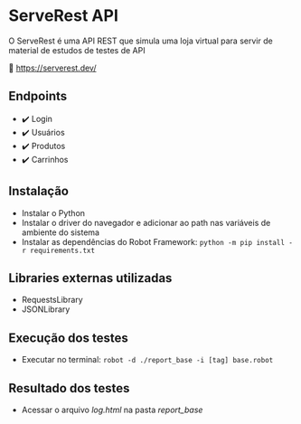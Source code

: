# ServeRest API

O ServeRest é uma API REST que simula uma loja virtual para servir de material de estudos de testes de API

:shopping_cart: https://serverest.dev/


## Endpoints
- :heavy_check_mark: Login
- :heavy_check_mark: Usuários
- :heavy_check_mark: Produtos
- :heavy_check_mark: Carrinhos

## Instalação

- Instalar o Python
- Instalar o driver do navegador e adicionar ao path nas variáveis de ambiente do sistema
- Instalar as dependências do Robot Framework: `python -m pip install -r requirements.txt`

## Libraries externas utilizadas

- RequestsLibrary
- JSONLibrary

## Execução dos testes

- Executar no terminal: `robot -d ./report_base -i [tag] base.robot`

## Resultado dos testes

- Acessar o arquivo *log.html* na pasta *report_base*